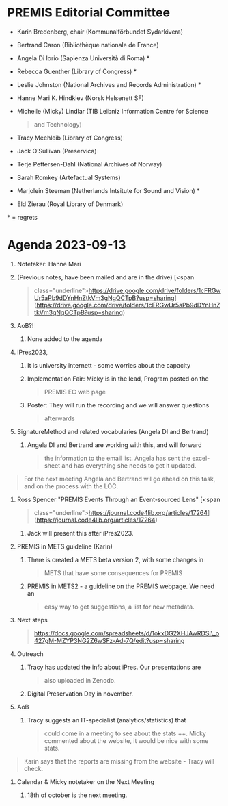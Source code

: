 PREMIS Editorial Committee 
==========================

-   Karin Bredenberg, chair (Kommunalförbundet Sydarkivera)

-   Bertrand Caron (Bibliothèque nationale de France) 

-   Angela Di Iorio (Sapienza Università di Roma) \*

-   Rebecca Guenther (Library of Congress) \*

-   Leslie Johnston (National Archives and Records Administration) \*

-   Hanne Mari K. Hindklev (Norsk Helsenett SF)

-   Michelle (Micky) Lindlar (TIB Leibniz Information Centre for Science
    > and Technology)

-   Tracy Meehleib (Library of Congress)

-   Jack O’Sullivan (Preservica)

-   Terje Pettersen-Dahl (National Archives of Norway) 

-   Sarah Romkey (Artefactual Systems) 

-   Marjolein Steeman (Netherlands Intsitute for Sound and Vision) \*

-   Eld Zierau (Royal Library of Denmark)

\* = regrets

Agenda 2023-09-13
=================

1.  Notetaker: Hanne Mari

2.  (Previous notes, have been mailed and are in the drive) [<span
    > class="underline">https://drive.google.com/drive/folders/1cFRGwUr5aPb9dDYnHnZtkVm3gNgQCTpB?usp=sharing</span>](https://drive.google.com/drive/folders/1cFRGwUr5aPb9dDYnHnZtkVm3gNgQCTpB?usp=sharing)

3.  AoB?!

    1.  None added to the agenda

4.  iPres2023,

    1.  It is university internett - some worries about the capacity

    2.  Implementation Fair: Micky is in the lead, Program posted on the
        > PREMIS EC web page

    3.  Poster: They will run the recording and we will answer questions
        > afterwards

5.  SignatureMethod and related vocabularies (Angela DI and Bertrand)

    1.  Angela DI and Bertrand are working with this, and will forward
        > the information to the email list. Angela has sent the
        > excel-sheet and has everything she needs to get it updated.

> For the next meeting Angela and Bertrand wil go ahead on this task,
> and on the process with the LOC.

1.  Ross Spencer "PREMIS Events Through an Event-sourced Lens" [<span
    > class="underline">https://journal.code4lib.org/articles/17264</span>](https://journal.code4lib.org/articles/17264)

    1.  Jack will present this after iPres2023.

2.  PREMIS in METS guideline (Karin)

    1.  There is created a METS beta version 2, with some changes in
        > METS that have some consequences for PREMIS

    2.  PREMIS in METS2 - a guideline on the PREMIS webpage. We need an
        > easy way to get suggestions, a list for new metadata.

3.  Next steps  
    > [<span
    > class="underline">https://docs.google.com/spreadsheets/d/1okxDG2XHJAwRDSI\_o427gM-MZYP3NG2Z6wSFz-Ad-7Q/edit?usp=sharing</span>](https://docs.google.com/spreadsheets/d/1okxDG2XHJAwRDSI_o427gM-MZYP3NG2Z6wSFz-Ad-7Q/edit?usp=sharing)

4.  Outreach

    1.  Tracy has updated the info about iPres. Our presentations are
        > also uploaded in Zenodo.

    2.  Digital Preservation Day in november.

5.  AoB

    1.  Tracy suggests an IT-specialist (analytics/statistics) that
        > could come in a meeting to see about the stats ++. Micky
        > commented about the website, it would be nice with some stats.

> Karin says that the reports are missing from the website - Tracy will
> check.

1.  Calendar & Micky notetaker on the Next Meeting

    1.  18th of october is the next meeting.
